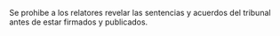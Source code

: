 Se prohibe a los relatores revelar las sentencias y acuerdos del tribunal antes de estar firmados y publicados.

